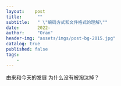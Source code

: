 ```yaml
---
layout:    post
title:      ""
subtitle:   " \"编码方式和文件格式的理解\""
date:       2022-
author:     "Oran"
header-img: "assets/imgs/post-bg-2015.jpg"
catalog: true
published: false
tags:
    - 
---
```

由来和今天的发展
为什么没有被淘汰掉？
